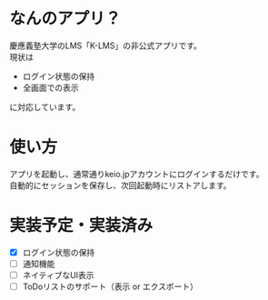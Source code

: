 # なんのアプリ？
慶應義塾大学のLMS「K-LMS」の非公式アプリです。  
現状は

- ログイン状態の保持
- 全画面での表示

に対応しています。

# 使い方
アプリを起動し、通常通りkeio.jpアカウントにログインするだけです。  
自動的にセッションを保存し、次回起動時にリストアします。

# 実装予定・実装済み
- [x] ログイン状態の保持
- [ ] 通知機能
- [ ] ネイティブなUI表示
- [ ] ToDoリストのサポート（表示 or エクスポート）
